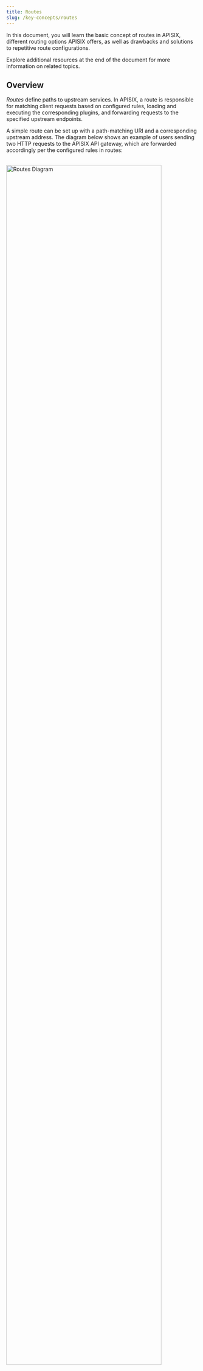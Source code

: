 ```yaml
---
title: Routes
slug: /key-concepts/routes
---
```


In this document, you will learn the basic concept of routes in APISIX, different routing options APISIX offers, as well as drawbacks and solutions to repetitive route configurations.

Explore additional resources at the end of the document for more information on related topics.

## Overview

_Routes_ define paths to upstream services. In APISIX, a route is responsible for matching client requests based on configured rules, loading and executing the corresponding plugins, and forwarding requests to the specified upstream endpoints.

A simple route can be set up with a path-matching URI and a corresponding upstream address. The diagram below shows an example of users sending two HTTP requests to the APISIX API gateway, which are forwarded accordingly per the configured rules in routes:

<br />

<div style={{textAlign: 'center'}}>
<img src="https://static.apiseven.com/uploads/2023/02/24/1yJwf7in_routes.svg" alt="Routes Diagram" width="90%" />
</div>

<br /><br />

Routes are often configured with plugins as well. For example, [configuring the rate-limit plugin in a route](../../getting-started/rate-limiting.md) will enable rate-limiting effects.

## Routing Options

APISIX offers three HTTP routing options:

1. `radixtree_host_uri` routes requests by hosts and URI paths. It can be used to route north-south traffic between clients and servers.

2. `radixtree_uri` routes requests by URI paths. It can be used to route east-west traffic, such as between microservices.

3. `radixtree_uri_with_parameter` enhances on `radixtree_uri` to support the use of parameter in path matching.

These routing options can be configured in `conf/config.yaml` under `apisix.router.http`.

## Routes, Upstreams, and Services

While routes are essential in defining the paths of traffic flows, there are drawbacks to repetitive route configurations (i.e. hard coding **the same upstream addresses or plugin names** for a group of routes). During the time of updates, the repetitive field(s) of these routes will need to be traversed and updated one by one. Configurations like this increase a lot of maintenance costs as a result, especially in large-scale systems with many routes.

To address this issue, [Upstreams](./upstreams.md) and [Services](./services.md) were designed to abstract away repetitive information and reduce redundancies, following the [DRY principle](https://en.wikipedia.org/wiki/Don%27t_repeat_yourself).

## Additional Resource(s)

* Getting Started - [Configure Routes](../../getting-started/configure-routes.md)

[//]: <TODO: Configure Routes via APISIX Admin API>
[//]: <TODO: Lua Radix Tree>

